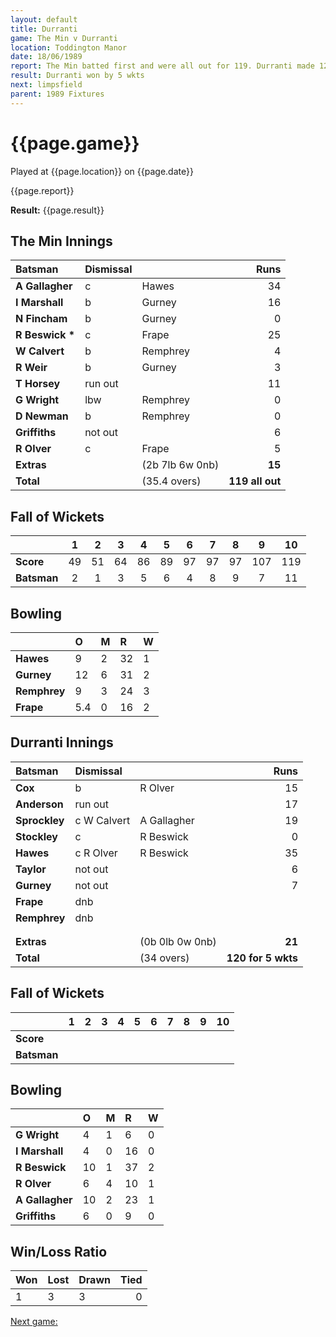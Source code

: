 ```yaml
---
layout: default
title: Durranti
game: The Min v Durranti
location: Toddington Manor
date: 18/06/1989
report: The Min batted first and were all out for 119. Durranti made 120 for 5 wkts in reply
result: Durranti won by 5 wkts
next: limpsfield
parent: 1989 Fixtures
---
```


# {{page.game}}

Played at {{page.location}} on {{page.date}}

{{page.report}}

**Result:** {{page.result}}

## The Min Innings

| Batsman | Dismissal |  | Runs |
|:---|:---|---|---:|
| **A Gallagher** | c | Hawes | 34 | 
| **I Marshall** | b | Gurney | 16 | 
| **N Fincham** | b | Gurney | 0 | 
| **R Beswick &#42;** | c | Frape | 25 | 
| **W Calvert** | b | Remphrey | 4 | 
| **R Weir** | b | Gurney | 3 | 
| **T Horsey** | run out |  | 11 | 
| **G Wright** | lbw | Remphrey | 0 | 
| **D Newman** | b | Remphrey | 0 | 
| **Griffiths** | not out |  | 6 | 
| **R Olver** | c | Frape | 5 | 
| **Extras** | | (2b 7lb 6w 0nb) | **15** | 
| **Total** | | (35.4 overs) | **119 all out** | 

## Fall of Wickets

| | 1 | 2 | 3 | 4 | 5 | 6 | 7 | 8 | 9 | 10 |
|---|:---:|:---:|:---:|:---:|:---:|:---:|:---:|:---:|:---:|:---:|
| **Score** | 49 | 51 | 64 | 86 | 89 | 97 | 97 | 97 | 107 | 119 | 
| **Batsman** | 2 | 1 | 3 | 5 | 6 | 4 | 8 | 9 | 7 | 11 | 

## Bowling

| | O | M | R | W |
|---|:---|:---|:---|:---|
| **Hawes** | 9 | 2 | 32 | 1 | 
| **Gurney** | 12 | 6 | 31 | 2 | 
| **Remphrey** | 9 | 3 | 24 | 3 | 
| **Frape** | 5.4 | 0 | 16 | 2 | 

## Durranti Innings

| Batsman | Dismissal |  | Runs |
|:---|:---|---|---:|
| **Cox** | b | R Olver | 15 | 
| **Anderson** | run out |  | 17 | 
| **Sprockley** | c W Calvert | A Gallagher | 19 | 
| **Stockley** | c |  R Beswick| 0 | 
| **Hawes** | c R Olver | R Beswick | 35 | 
| **Taylor** | not out |  | 6 |
| **Gurney** | not out |  | 7 | 
| **Frape** | dnb |  |  |
| **Remphrey** | dnb |  |  | 
|  |  |  |  |
|  |  |  |  |
| **Extras** | | (0b 0lb 0w 0nb) | **21** | 
| **Total** | | (34 overs) | **120 for 5 wkts** | 

## Fall of Wickets

| | 1 | 2 | 3 | 4 | 5 | 6 | 7 | 8 | 9 | 10 |
|---|:---:|:---:|:---:|:---:|:---:|:---:|:---:|:---:|:---:|:---:|
| **Score** |  |  |  |  |  |  |  |  |  |  |
| **Batsman** |  |  |  |  |  |  |  |  |  |  |

## Bowling

| | O | M | R | W |
|---|:---|:---|:---|:---|
| **G Wright** | 4 | 1 | 6 | 0 | 
| **I Marshall** | 4 | 0 | 16 | 0 | 
| **R Beswick** | 10 | 1 | 37 | 2 | 
| **R Olver** | 6 | 4 | 10 | 1 | 
| **A Gallagher** | 10 | 2 | 23 | 1 |
| **Griffiths** | 6 | 0 | 9 | 0 |

## Win/Loss Ratio

| Won | Lost | Drawn | Tied |
|:---|:---|:---|---:|
| 1 | 3 | 3 | 0 |

[Next game:]({{page.next}})